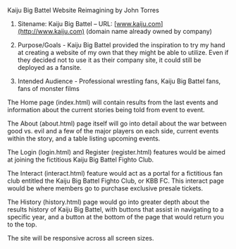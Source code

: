 Kaiju Big Battel Website Reimagining by John Torres  


1) Sitename: Kaiju Big Battel – URL: [www.kaiju.com](http://www.kaiju.com)
(domain name already owned by company)  
  
2) Purpose/Goals - Kaiju Big Battel provided the inspiration
to try my hand at creating a website of my own that they might be able to utilize.  Even if they decided not to use it as their company site, it could still be deployed as a fansite.  
  
3) Intended Audience - Professional wrestling fans, Kaiju Big Battel fans, fans of monster films  


The Home page (index.html) will contain results from the last events and information about the current stories being told from event to event.
  
The About (about.html) page itself will go into detail about the war between good vs. evil and a few of the major players on each side, current events within the story, and a table listing upcoming events.  
 
The Login (login.html) and Register (register.html) features would be aimed at joining the fictitious Kaiju Big Battel Fighto Club.

The Interact (interact.html) feature would act as a portal for a fictitious fan club entitled the Kaiju Big Battel Fighto Club, or KBB FC.  This interact page would be where members go to purchase exclusive presale tickets.
  
The History (history.html) page would go into greater depth about the results history of Kaiju Big Battel, with buttons that assist in navigating to a specific year, and a button at the bottom of the page that would return you to the top.
  
The site will be responsive across all screen sizes.

